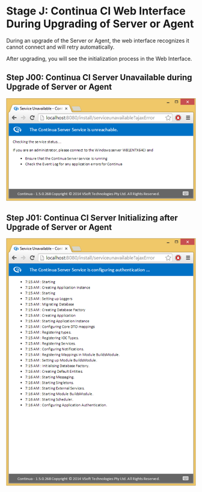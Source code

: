 # Stage J: Continua CI Web Interface During Upgrading of Server or Agent

During an upgrade of the Server or Agent, the web interface recognizes it cannot connect and will retry automatically.

After upgrading, you will see the initialization process in the Web Interface.

## Step J00: Continua CI Server Unavailable during Upgrade of Server or Agent
![J00-ContinuaCI-web-interface-during-update-1.png](Stage-J-Continua-CI-WebInterface-During-Upgrading-of-Server-or-Agent\J00-ContinuaCI-web-interface-during-update-1.png)

## Step J01: Continua CI Server Initializing after Upgrade of Server or Agent 
![J01-ContinuaCI-web-interface-during-update-2-recovery.png](Stage-J-Continua-CI-WebInterface-During-Upgrading-of-Server-or-Agent\J01-ContinuaCI-web-interface-during-update-2-recovery.png)
